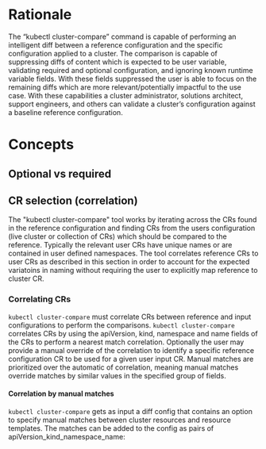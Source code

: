 

# Rationale

The “kubectl cluster-compare” command is capable of performing an intelligent diff between a reference configuration and
the specific configuration applied to a cluster. The comparison is capable of suppressing diffs of content which is
expected to be user variable, validating required and optional configuration, and ignoring known runtime variable
fields. With these fields suppressed the user is able to focus on the remaining diffs which are more
relevant/potentially impactful to the use case. With these capabilities a cluster administrator, solutions architect,
support engineers, and others can validate a cluster’s configuration against a baseline reference configuration.

# Concepts

## Optional vs required

## CR selection (correlation)

The "kubectl cluster-compare" tool works by iterating across the CRs found in the reference configuration and finding
CRs from the users configuration (live cluster or collection of CRs) which should be compared to the
reference. Typically the relevant user CRs have unique names or are contained in user defined namespaces. The tool
correlates reference CRs to user CRs as described in this section in order to account for the expected variatoins in
naming without requiring the user to explicitly map reference to cluster CR.

### Correlating CRs

`kubectl cluster-compare` must correlate CRs between reference and input configurations to perform the
comparisons. `kubectl cluster-compare` correlates CRs by using the apiVersion, kind, namespace and name fields of the
CRs to perform a nearest match correlation. Optionally the user may provide a manual override of the correlation to
identify a specific reference configuration CR to be used for a given user input CR. Manual matches are prioritized over
the automatic of correlation, meaning manual matches override matches by similar values in the specified group of
fields.

#### Correlation by manual matches

`kubectl cluster-compare` gets as input a diff config that contains an option to specify manual matches between cluster
resources and resource templates. The matches can be added to the config as pairs of apiVersion_kind_namespace_name:
<Template File Name>. For cluster scoped CRs that don't have a namespace the matches can be added as pairs of
apiVersion_kind_name: <Template File Name>.

#### Correlation by group of fields (apiVersion, kind, namespace and name)

When there is no manual match for a CR the command will try to match a template for the resource by looking at the
4-tuple: apiVersion, kind, namespace and name . The Correlation is based on which fields in the templates that are not
user-variable. Templates get matched to resources based on all the features from the 4-tuple that are declared fixed (
not user-variable) in the templates.

For example a template with a fixed namespace, kind, name and templated (user-variable) apiVersion will only be a
potential match by the kind-namespace-name criterion.

For each resource the group correlation will be done by the next logic:

1. Exact match of apiVersion-kind-namespace-name
    1. If single result in reference, comparison will be done
1. Exact Match in 3/4 fields from apiVersion, kind, namespace, name. ( meaning exact match in: kind-namespace-name or
   apiVersion-kind-name or apiVersion-kind-namespace)
    1. If single result in reference, comparison will be done
1. Exact Match in 2/4 fields from apiVersion, kind, namespace, name. ( meaning exact match in: kind-namespace or
   kind-name or apiVersion-kind)
    1. If single result in reference, comparison will be done
1. Match kind
    1. If single result in reference, comparison will be done
1. No match – comparison cannot be made and the file is flagged as unmatched.

We can phrase this logic in a more general form. Each CR will be correlated to a template with an exact match in the
largest number of fields from this group:  apiVersion, kind, namespace, name.

## How it works 
* eg how templates pull content into reference prior to compare

## Limits
## Single CR scope
This tool provides a context aware diff function. In some cases the reference may further provide validation of values
in the CRs. This validation operates within the scope of a the current CR. Any validation of values across multiple CRs
is out of scope.

## CR validation
This tool performs a diff of a CR against the reference. It does not have access to resources outside the scope of what
is available through the cluster's API. This places validation of the configuration against underlying platform
hardware, os configuratoin, etc (unless available through the api) out of scope.

# Example use cases

# Understanding the output

# Options and advanced usage

# Troubleshooting
